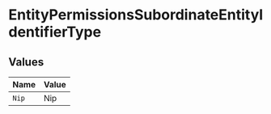 # EntityPermissionsSubordinateEntityIdentifierType


## Values

| Name  | Value |
| ----- | ----- |
| `Nip` | Nip   |